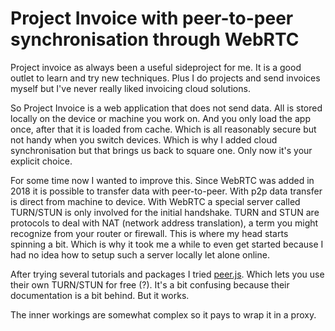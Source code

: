 <!--
  date: 9999-99-99
  modified: 9999-99-99
  slug: project-invoice-now-has-peer-to-peer-synchronisation
  type: post
  header: sincerely-media-IKzmglo7JLk-unsplash.jpg
  headerColofon: photo by [Sincerely Media](https://unsplash.com/@sincerelymedia)
  headerClassName: no-blur darken
  excerpt: 
  categories: Javascript
  tags: CSS, transitions
-->

# Project Invoice with peer-to-peer synchronisation through WebRTC

Project invoice as always been a useful sideproject for me. It is a good outlet to learn and try new techniques. Plus I do projects and send invoices myself but I've never really liked invoicing cloud solutions.

So Project Invoice is a web application that does not send data. All is stored locally on the device or machine you work on. And you only load the app once, after that it is loaded from cache.
Which is all reasonably secure but not handy when you switch devices. Which is why I added cloud synchronisation but that brings us back to square one. Only now it's your explicit choice.

For some time now I wanted to improve this. Since WebRTC was added in 2018 it is possible to transfer data with peer-to-peer. With p2p data transfer is direct from machine to device. With WebRTC a special server called TURN/STUN is only involved for the initial handshake.
TURN and STUN are protocols to deal with NAT (network address translation), a term you might recognize from your router or firewall.
This is where my head starts spinning a bit. Which is why it took me a while to even get started because I had no idea how to setup such a server locally let alone online.

After trying several tutorials and packages I tried [peer.js](https://peerjs.com/). Which lets you use their own TURN/STUN for free (?). It's a bit confusing because their documentation is a bit behind. But it works.

The inner workings are somewhat complex so it pays to wrap it in a proxy. 
